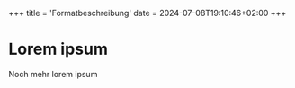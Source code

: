 +++
title = 'Formatbeschreibung'
date = 2024-07-08T19:10:46+02:00
+++

# Lorem ipsum

Noch mehr lorem ipsum


